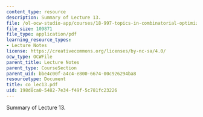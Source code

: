 ```yaml
---
content_type: resource
description: Summary of Lecture 13.
file: /ol-ocw-studio-app/courses/18-997-topics-in-combinatorial-optimization-spring-2004/198d8ca054827e34f49f5c781fc23226_co_lec13.pdf
file_size: 109871
file_type: application/pdf
learning_resource_types:
- Lecture Notes
license: https://creativecommons.org/licenses/by-nc-sa/4.0/
ocw_type: OCWFile
parent_title: Lecture Notes
parent_type: CourseSection
parent_uid: bbe4c00f-a4c4-e800-6674-00c926294ba8
resourcetype: Document
title: co_lec13.pdf
uid: 198d8ca0-5482-7e34-f49f-5c781fc23226
---
```

Summary of Lecture 13.